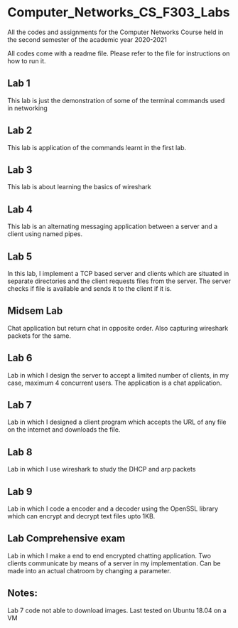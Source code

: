 # Computer_Networks_CS_F303_Labs
All the codes and assignments for the Computer Networks Course held in the second semester of the academic year 2020-2021

All codes come with a readme file. Please refer to the file for instructions on how to run it. 


## Lab 1
This lab is just the demonstration of some of the terminal commands used in networking

## Lab 2
This lab is application of the commands learnt in the first lab.

## Lab 3
This lab is about learning the basics of wireshark

## Lab 4
This lab is an alternating messaging application between a server and a client using named pipes.

## Lab 5
In this lab, I implement a TCP based server and clients which are situated in separate directories and the client requests files from the server. The server checks if file is available and sends it to the client if it is.

## Midsem Lab
Chat application but return chat in opposite order. Also capturing wireshark packets for the same.

## Lab 6
Lab in which I design the server to accept a limited number of clients, in my case, maximum 4 concurrent users. The application is a chat application.

## Lab 7
Lab in which I designed a client program which accepts the URL of any file on the internet and downloads the file.

## Lab 8
Lab in which I use wireshark to study the DHCP and arp packets

## Lab 9
Lab in which I code a encoder and a decoder using the OpenSSL library which can encrypt and decrypt text files upto 1KB.

## Lab Comprehensive exam
Lab in which I make a end to end encrypted chatting application. Two clients communicate by means of a server in my implementation. Can be made into an actual chatroom by changing a parameter.

## Notes:
Lab 7 code not able to download images. Last tested on Ubuntu 18.04 on a VM
